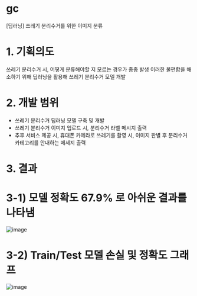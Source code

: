 # gc
[딥러닝] 쓰레기 분리수거를 위한 이미지 분류

# 1. 기획의도
쓰레기 분리수거 시, 어떻게 분류해야할 지 모르는 경우가 종종 발생
이러한 불편함을 해소하기 위해 딥러닝을 활용해 쓰레기 분리수거 모델 개발

# 2. 개발 범위
- 쓰레기 분리수거 딥러닝 모델 구축 및 개발
- 쓰레기 분리수거 이미지 업로드 시, 분리수거 라벨 메시지 출력
- 추후 서비스 제공 시, 휴대폰 카메라로 쓰레기를 촬영 시, 이미지 판별 후 분리수거 카테고리를 안내하는 메세지 출력

# 3. 결과
# 3-1) 모델 정확도 67.9% 로 아쉬운 결과를 나타냄

![image](https://user-images.githubusercontent.com/122415320/235335209-b12f9abe-8fc1-45cb-8ba2-e818aefc01c5.png)

# 3-2) Train/Test 모델 손실 및 정확도 그래프

![image](https://user-images.githubusercontent.com/122415320/235335200-0b291aec-0bc4-418b-acf3-0d2668fd2c7a.png)
